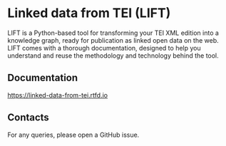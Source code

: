 # Linked data from TEI (LIFT)

LIFT is a Python-based tool for transforming your TEI XML edition into a knowledge graph, ready for publication as linked open data on the web. LIFT comes with a thorough documentation, designed to help you understand and reuse the methodology and technology behind the tool.

## Documentation
https://linked-data-from-tei.rtfd.io 

## Contacts
For any queries, please open a GitHub issue.
